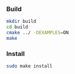 ### Build
```bash
mkdir build
cd build
cmake ../ -DEXAMPLES=ON
make
```

### Install
```bash
sudo make install
```
